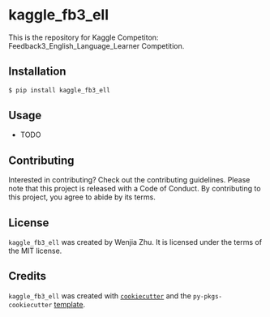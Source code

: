# kaggle_fb3_ell

This is the repository for Kaggle Competiton: Feedback3_English_Language_Learner Competition.

## Installation

```bash
$ pip install kaggle_fb3_ell
```

## Usage

- TODO

## Contributing

Interested in contributing? Check out the contributing guidelines. Please note that this project is released with a Code of Conduct. By contributing to this project, you agree to abide by its terms.

## License

`kaggle_fb3_ell` was created by Wenjia Zhu. It is licensed under the terms of the MIT license.

## Credits

`kaggle_fb3_ell` was created with [`cookiecutter`](https://cookiecutter.readthedocs.io/en/latest/) and the `py-pkgs-cookiecutter` [template](https://github.com/py-pkgs/py-pkgs-cookiecutter).
